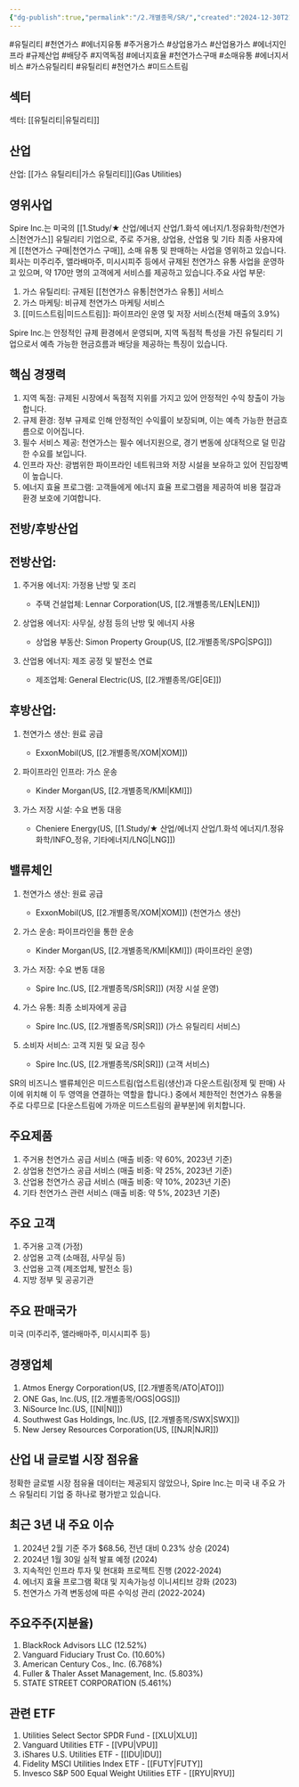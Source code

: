```yaml
---
{"dg-publish":true,"permalink":"/2.개별종목/SR/","created":"2024-12-30T21:02:06.001+09:00","updated":"2025-07-29T21:37:05.220+09:00"}
---
```


#유틸리티 #천연가스 #에너지유통 #주거용가스 #상업용가스 #산업용가스 #에너지인프라 #규제산업 #배당주 #지역독점 #에너지효율 #천연가스구매 #소매유통 #에너지서비스 #가스유틸리티 #유틸리티 #천연가스 #미드스트림 

## 섹터

섹터: [[유틸리티\|유틸리티]]

## 산업

산업: [[가스 유틸리티\|가스 유틸리티]](Gas Utilities)

## 영위사업

Spire Inc.는 미국의 [[1.Study/★ 산업/에너지 산업/1.화석 에너지/1.정유화학/천연가스\|천연가스]] 유틸리티 기업으로, 주로 주거용, 상업용, 산업용 및 기타 최종 사용자에게 [[천연가스 구매\|천연가스 구매]], 소매 유통 및 판매하는 사업을 영위하고 있습니다. 회사는 미주리주, 앨라배마주, 미시시피주 등에서 규제된 천연가스 유통 사업을 운영하고 있으며, 약 170만 명의 고객에게 서비스를 제공하고 있습니다.주요 사업 부문:

1. 가스 유틸리티: 규제된 [[천연가스 유통\|천연가스 유통]] 서비스
2. 가스 마케팅: 비규제 천연가스 마케팅 서비스
3. [[미드스트림\|미드스트림]]: 파이프라인 운영 및 저장 서비스(전체 매출의 3.9%)

Spire Inc.는 안정적인 규제 환경에서 운영되며, 지역 독점적 특성을 가진 유틸리티 기업으로서 예측 가능한 현금흐름과 배당을 제공하는 특징이 있습니다.

## 핵심 경쟁력

1. 지역 독점: 규제된 시장에서 독점적 지위를 가지고 있어 안정적인 수익 창출이 가능합니다.
2. 규제 환경: 정부 규제로 인해 안정적인 수익률이 보장되며, 이는 예측 가능한 현금흐름으로 이어집니다.
3. 필수 서비스 제공: 천연가스는 필수 에너지원으로, 경기 변동에 상대적으로 덜 민감한 수요를 보입니다.
4. 인프라 자산: 광범위한 파이프라인 네트워크와 저장 시설을 보유하고 있어 진입장벽이 높습니다.
5. 에너지 효율 프로그램: 고객들에게 에너지 효율 프로그램을 제공하여 비용 절감과 환경 보호에 기여합니다.

## 전방/후방산업

## 전방산업:

1. 주거용 에너지: 가정용 난방 및 조리
    
    - 주택 건설업체: Lennar Corporation(US, [[2.개별종목/LEN\|LEN]])
    
2. 상업용 에너지: 사무실, 상점 등의 난방 및 에너지 사용
    
    - 상업용 부동산: Simon Property Group(US, [[2.개별종목/SPG\|SPG]])
    
3. 산업용 에너지: 제조 공정 및 발전소 연료
    
    - 제조업체: General Electric(US, [[2.개별종목/GE\|GE]])
    

## 후방산업:

1. 천연가스 생산: 원료 공급
    
    - ExxonMobil(US, [[2.개별종목/XOM\|XOM]])
    
2. 파이프라인 인프라: 가스 운송
    
    - Kinder Morgan(US, [[2.개별종목/KMI\|KMI]])
    
3. 가스 저장 시설: 수요 변동 대응
    
    - Cheniere Energy(US, [[1.Study/★ 산업/에너지 산업/1.화석 에너지/1.정유화학/INFO_정유, 기타에너지/LNG\|LNG]])
    

## 밸류체인

1. 천연가스 생산: 원료 공급
    
    - ExxonMobil(US, [[2.개별종목/XOM\|XOM]]) (천연가스 생산)
    
2. 가스 운송: 파이프라인을 통한 운송
    
    - Kinder Morgan(US, [[2.개별종목/KMI\|KMI]]) (파이프라인 운영)
    
3. 가스 저장: 수요 변동 대응
    
    - Spire Inc.(US, [[2.개별종목/SR\|SR]]) (저장 시설 운영)
    
4. 가스 유통: 최종 소비자에게 공급
    
    - Spire Inc.(US, [[2.개별종목/SR\|SR]]) (가스 유틸리티 서비스)
    
5. 소비자 서비스: 고객 지원 및 요금 징수
    
    - Spire Inc.(US, [[2.개별종목/SR\|SR]]) (고객 서비스)
    
SR의 비즈니스 밸류체인은 미드스트림(업스트림(생산)과 다운스트림(정제 및 판매) 사이에 위치해 이 두 영역을 연결하는 역할을 합니다.) 중에서 제한적인 천연가스 유통을 주로 다루므로 [다운스트림에 가까운 미드스트림의 끝부분]에 위치합니다.

## 주요제품

1. 주거용 천연가스 공급 서비스 (매출 비중: 약 60%, 2023년 기준)
2. 상업용 천연가스 공급 서비스 (매출 비중: 약 25%, 2023년 기준)
3. 산업용 천연가스 공급 서비스 (매출 비중: 약 10%, 2023년 기준)
4. 기타 천연가스 관련 서비스 (매출 비중: 약 5%, 2023년 기준)

## 주요 고객

1. 주거용 고객 (가정)
2. 상업용 고객 (소매점, 사무실 등)
3. 산업용 고객 (제조업체, 발전소 등)
4. 지방 정부 및 공공기관

## 주요 판매국가

미국 (미주리주, 앨라배마주, 미시시피주 등)

## 경쟁업체

1. Atmos Energy Corporation(US, [[2.개별종목/ATO\|ATO]])
2. ONE Gas, Inc.(US, [[2.개별종목/OGS\|OGS]])
3. NiSource Inc.(US, [[NI\|NI]])
4. Southwest Gas Holdings, Inc.(US, [[2.개별종목/SWX\|SWX]])
5. New Jersey Resources Corporation(US, [[NJR\|NJR]])

## 산업 내 글로벌 시장 점유율

정확한 글로벌 시장 점유율 데이터는 제공되지 않았으나, Spire Inc.는 미국 내 주요 가스 유틸리티 기업 중 하나로 평가받고 있습니다.

## 최근 3년 내 주요 이슈

1. 2024년 2월 기준 주가 $68.56, 전년 대비 0.23% 상승 (2024)
2. 2024년 1월 30일 실적 발표 예정 (2024)
3. 지속적인 인프라 투자 및 현대화 프로젝트 진행 (2022-2024)
4. 에너지 효율 프로그램 확대 및 지속가능성 이니셔티브 강화 (2023)
5. 천연가스 가격 변동성에 따른 수익성 관리 (2022-2024)

## 주요주주(지분율)

1. BlackRock Advisors LLC (12.52%)
2. Vanguard Fiduciary Trust Co. (10.60%)
3. American Century Cos., Inc. (6.768%)
4. Fuller & Thaler Asset Management, Inc. (5.803%)
5. STATE STREET CORPORATION (5.461%)

## 관련 ETF

1. Utilities Select Sector SPDR Fund - [[XLU\|XLU]]
2. Vanguard Utilities ETF - [[VPU\|VPU]]
3. iShares U.S. Utilities ETF - [[IDU\|IDU]]
4. Fidelity MSCI Utilities Index ETF - [[FUTY\|FUTY]]
5. Invesco S&P 500 Equal Weight Utilities ETF - [[RYU\|RYU]]